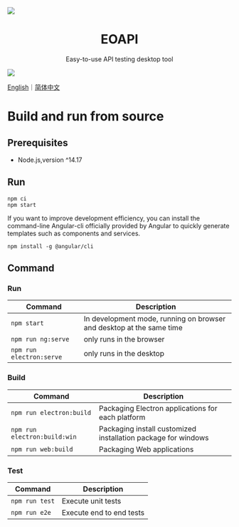 ![](https://raw.githubusercontent.com/eolinker/eoapi/main/src/assets/icons/128x128.png?token=GHSAT0AAAAAABRGKRUA6EOYNPFMLMC747IQYP3KNNA)

<h1 align="center">EOAPI</h1>
<div align="center">
Easy-to-use API testing desktop tool
</div>

![](https://raw.githubusercontent.com/eolinker/eoapi/main/wiki/preview_1.png?token=GHSAT0AAAAAABRGKRUA6EOYNPFMLMC747IQYP3KNNA)

[English](README.md)｜[简体中文](README.zh-cn.md)

# Build and run from source

## Prerequisites

- Node.js,version ^14.17

## Run

```
npm ci
npm start
```

If you want to improve development efficiency, you can install the command-line Angular-cli officially provided by Angular to quickly generate templates such as components and services.

```
npm install -g @angular/cli
```

## Command

### Run

| Command                  | Description                                                          |
| ------------------------ | -------------------------------------------------------------------- |
| `npm start`              | In development mode, running on browser and desktop at the same time |
| `npm run ng:serve`       | only runs in the browser                                             |
| `npm run electron:serve` | only runs in the desktop                                             |

### Build

| Command                      | Description                                                   |
| ---------------------------- | ------------------------------------------------------------- |
| `npm run electron:build`     | Packaging Electron applications for each platform             |
| `npm run electron:build:win` | Packaging install customized installation package for windows |
| `npm run web:build`          | Packaging Web applications|

### Test

| Command           | Description          |
| -------------- | ------------- |
| `npm run test` | Execute unit tests |
| `npm run e2e`  | Execute end to end tests|

